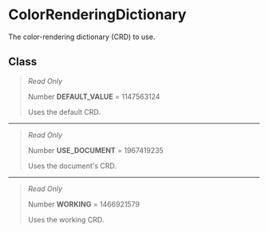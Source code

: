 # ColorRenderingDictionary
The color-rendering dictionary (CRD) to use.

## Class
> *Read Only* 
> 
> Number **DEFAULT_VALUE** = 1147563124
> 
> Uses the default CRD.
*** 
> *Read Only* 
> 
> Number **USE_DOCUMENT** = 1967419235
> 
> Uses the document's CRD.
*** 
> *Read Only* 
> 
> Number **WORKING** = 1466921579
> 
> Uses the working CRD.

